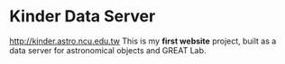 # Kinder Data Server
http://kinder.astro.ncu.edu.tw
This is my **first website** project, built as a data server for astronomical objects and GREAT Lab.

